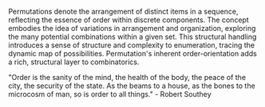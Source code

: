 
Permutations denote the arrangement of distinct items in a sequence, reflecting the essence of order within discrete components. The concept embodies the idea of variations in arrangement and organization, exploring the many potential combinations within a given set. This structural handling introduces a sense of structure and complexity to enumeration, tracing the dynamic map of possibilities. Permutation's inherent order-orientation adds a rich, structural layer to combinatorics.

"Order is the sanity of the mind, the health of the body, the peace of the city, the security of the state. As the beams to a house, as the bones to the microcosm of man, so is order to all things." - Robert Southey

